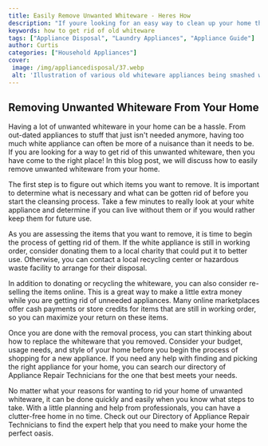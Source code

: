 ```yaml
---
title: Easily Remove Unwanted Whiteware - Heres How
description: "If youre looking for an easy way to clean up your home this guide will show you how to safely and quickly remove unwanted whiteware from your space Learn the simple steps to taking control of your home today"
keywords: how to get rid of old whiteware
tags: ["Appliance Disposal", "Laundry Appliances", "Appliance Guide"]
author: Curtis
categories: ["Household Appliances"]
cover: 
 image: /img/appliancedisposal/37.webp
 alt: 'Illustration of various old whiteware appliances being smashed with a sledgehammer'
---
```

## Removing Unwanted Whiteware From Your Home

Having a lot of unwanted whiteware in your home can be a hassle. From out-dated appliances to stuff that just isn't needed anymore, having too much white appliance can often be more of a nuisance than it needs to be. If you are looking for a way to get rid of this unwanted whiteware, then you have come to the right place! In this blog post, we will discuss how to easily remove unwanted whiteware from your home.

The first step is to figure out which items you want to remove. It is important to determine what is necessary and what can be gotten rid of before you start the cleansing process. Take a few minutes to really look at your white appliance and determine if you can live without them or if you would rather keep them for future use.

As you are assessing the items that you want to remove, it is time to begin the process of getting rid of them. If the white appliance is still in working order, consider donating them to a local charity that could put it to better use. Otherwise, you can contact a local recycling center or hazardous waste facility to arrange for their disposal.

In addition to donating or recycling the whiteware, you can also consider re-selling the items online. This is a great way to make a little extra money while you are getting rid of unneeded appliances. Many online marketplaces offer cash payments or store credits for items that are still in working order, so you can maximize your return on these items.

Once you are done with the removal process, you can start thinking about how to replace the whiteware that you removed. Consider your budget, usage needs, and style of your home before you begin the process of shopping for a new appliance. If you need any help with finding and picking the right appliance for your home, you can search our directory of Appliance Repair Technicians for the one that best meets your needs.

No matter what your reasons for wanting to rid your home of unwanted whiteware, it can be done quickly and easily when you know what steps to take. With a little planning and help from professionals, you can have a clutter-free home in no time. Check out our Directory of Appliance Repair Technicians to find the expert help that you need to make your home the perfect oasis.
